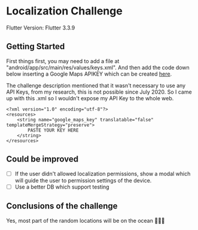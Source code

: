# Localization Challenge

Flutter Version: Flutter 3.3.9

## Getting Started

First things first, you may need to add a file at "android/app/src/main/res/values/keys.xml". And then  add the code down below inserting a Google Maps APIKEY which can be created [here](https://mapsplatform.google.com/).

The challenge description mentioned that it wasn't necessary to use any API Keys, from my research, this is not possible since July 2020. So I came up with this .xml so I wouldn't expose my API Key to the whole web.

```
<?xml version="1.0" encoding="utf-8"?>
<resources>
    <string name="google_maps_key" translatable="false" templateMergeStrategy="preserve">
        PASTE YOUR KEY HERE
    </string>
</resources>
```

## Could be improved

- [ ] If the user didn't allowed localization permissions, show a modal which will guide the user to permission settings of the device.
- [ ] Use a better DB which support testing

## Conclusions of the challenge

Yes, most part of the random locations will be on the ocean 👍🏻😂
